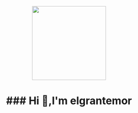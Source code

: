  

<div id="header" align="center">
<img align="center" src="https://media.giphy.com/media/iIGT8Y1rOYhBpdHh1C/giphy.gif"  width="200"/>

 <h1 ">### Hi  👋,I'm elgrantemor</h1>
</div>
